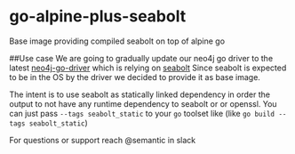 # go-alpine-plus-seabolt
Base image providing compiled seabolt on top of alpine go

##Use case
We are going to gradually update our neo4j go driver to the latest
[neo4j-go-driver](https://github.com/neo4j/neo4j-go-driver) which is relying on [seabolt](https://github.com/neo4j-drivers/seabolt) 
Since seabolt is expected to be in the OS by the driver we decided to provide it as base image.

The intent is to use seabolt as statically linked dependency in order 
the output to not have any runtime dependency to seabolt or or openssl.
You can just pass ```--tags seabolt_static``` to your ```go``` toolset like (like ```go build --tags seabolt_static```)

For questions or support reach @semantic in slack
